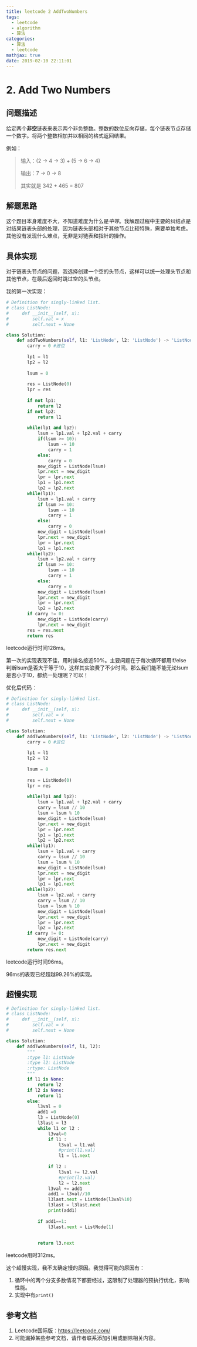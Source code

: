 ```yaml
---
title: leetcode 2 AddTwoNumbers
tags:
  - leetcode
  - algorithm
  - 算法
categories:
  - 算法
  - leetcode
mathjax: true
date: 2019-02-10 22:11:01
---
```



# 2. Add Two Numbers

## 问题描述

给定两个**非空**链表来表示两个非负整数。整数的数位反向存储，每个链表节点存储一个数字。将两个整数相加并以相同的格式返回结果。

例如：

>输入：(2 -> 4 -> 3) + (5 -> 6 -> 4)
>
>输出：7 -> 0 -> 8
>
>其实就是 342 + 465 = 807

<!--more-->

## 解题思路

这个题目本身难度不大，不知道难度为什么是*中等*。我解题过程中主要的纠结点是对结果链表头部的处理，因为链表头部相对于其他节点比较特殊，需要单独考虑。其他没有发现什么难点，无非是对链表和指针的操作。

## 具体实现

对于链表头节点的问题，我选择创建一个空的头节点，这样可以统一处理头节点和其他节点，在最后返回时跳过空的头节点。

我的第一次实现：

```python
# Definition for singly-linked list.
# class ListNode:
#     def __init__(self, x):
#         self.val = x
#         self.next = None

class Solution:
    def addTwoNumbers(self, l1: 'ListNode', l2: 'ListNode') -> 'ListNode':
        carry = 0 #进位
        
        lp1 = l1
        lp2 = l2
        
        lsum = 0
        
        res = ListNode(0)
        lpr = res
        
        if not lp1:
            return l2
        if not lp2:
            return l1
        
        while(lp1 and lp2):
            lsum = lp1.val + lp2.val + carry
            if(lsum >= 10):
                lsum -= 10
                carry = 1
            else:
                carry = 0
            new_digit = ListNode(lsum)
            lpr.next = new_digit
            lpr = lpr.next
            lp1 = lp1.next
            lp2 = lp2.next
        while(lp1):
            lsum = lp1.val + carry
            if lsum >= 10:
                lsum -= 10
                carry = 1
            else:
                carry = 0
            new_digit = ListNode(lsum)
            lpr.next = new_digit
            lpr = lpr.next
            lp1 = lp1.next
        while(lp2):
            lsum = lp2.val + carry
            if lsum >= 10:
                lsum -= 10
                carry = 1
            else:
                carry = 0
            new_digit = ListNode(lsum)
            lpr.next = new_digit
            lpr = lpr.next
            lp2 = lp2.next
        if carry != 0:
            new_digit = ListNode(carry)
            lpr.next = new_digit
        res = res.next
        return res
```

leetcode运行时间128ms。

第一次的实现表现不佳，用时排名接近50%。主要问题在于每次循环都用if/else判断lsum是否大于等于10，这样其实浪费了不少时间。那么我们能不能无论lsum是否小于10，都统一处理呢？可以！

优化后代码：

```python
# Definition for singly-linked list.
# class ListNode:
#     def __init__(self, x):
#         self.val = x
#         self.next = None

class Solution:
    def addTwoNumbers(self, l1: 'ListNode', l2: 'ListNode') -> 'ListNode':
        carry = 0 #进位
        
        lp1 = l1
        lp2 = l2
        
        lsum = 0
        
        res = ListNode(0)
        lpr = res
        
        while(lp1 and lp2):
            lsum = lp1.val + lp2.val + carry
            carry = lsum // 10
            lsum = lsum % 10
            new_digit = ListNode(lsum)
            lpr.next = new_digit
            lpr = lpr.next
            lp1 = lp1.next
            lp2 = lp2.next
        while(lp1):
            lsum = lp1.val + carry
            carry = lsum // 10
            lsum = lsum % 10
            new_digit = ListNode(lsum)
            lpr.next = new_digit
            lpr = lpr.next
            lp1 = lp1.next
        while(lp2):
            lsum = lp2.val + carry
            carry = lsum // 10
            lsum = lsum % 10
            new_digit = ListNode(lsum)
            lpr.next = new_digit
            lpr = lpr.next
            lp2 = lp2.next
        if carry != 0:
            new_digit = ListNode(carry)
            lpr.next = new_digit
        return res.next
```

leetcode运行时间96ms。

96ms的表现已经超越99.26%的实现。

## 超慢实现

```python
# Definition for singly-linked list.
# class ListNode:
#     def __init__(self, x):
#         self.val = x
#         self.next = None

class Solution:
    def addTwoNumbers(self, l1, l2):
        """
        :type l1: ListNode
        :type l2: ListNode
        :rtype: ListNode
        """
        if l1 is None:
            return l2
        if l2 is None:
            return l1
        else:
            l3val = 0
            add1 =0 
            l3 = ListNode(0)
            l3last = l3
            while l1 or l2 :
                l3val=0
                if l1 :
                    l3val = l1.val
                    #print(l1.val)
                    l1 = l1.next
                    
                if l2 :
                    l3val += l2.val
                    #print(l2.val)
                    l2 = l2.next
                l3val += add1
                add1 = l3val//10
                l3last.next = ListNode(l3val%10)
                l3last = l3last.next
                print(add1)
            
            if add1==1:
                l3last.next = ListNode(1)
                
            
            return l3.next    
```

leetcode用时312ms。

这个超慢实现，我不太确定慢的原因。我觉得可能的原因有：

1. 循环中的两个分支多数情况下都要经过，这限制了处理器的预执行优化，影响性能。
2. 实现中有`print()`

## 参考文档

1. Leetcode国际版：https://leetcode.com/
2. 可能漏掉某些参考文档，请作者联系添加引用或删除相关内容。
